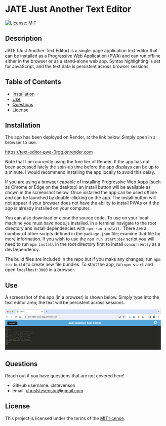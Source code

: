 # JATE Just Another Text Editor

[![License: MIT](https://img.shields.io/badge/License-MIT-yellow.svg)](https://opensource.org/licenses/MIT)

## Description
JATE (Just Another Text Editor) is a single-page application text editor that can be installed as a Progressive Web Application (PWA) and can run offline either in the browser or as a stand-alone web app. Syntax highlighting is set for JavaScript, and the text data is persistent across browser sessions.

## Table of Contents
- [Installation](#installation)
- [Use](#use)
- [Questions](#questions)
- [License](#license)

## Installation
The app has been deployed on Render, at the link below. Simply open in a browser to use.

<https://text-editor-pwa-0rgg.onrender.com>

Note that I am currently using the free tier of Render. If the app has not been accessed lately the spin-up time before the app displays can be up to a minute. I would recommend installing the app locally to avoid this delay.

If you are using a browser capable of installing Progressive Web Apps (such as Chrome or Edge on the desktop) an install button will be available as shown in the screenshot below. Once installed the app can be used offline and can be launched by double-clicking on the app. The install button will not appear if your browser does not have the ability to install PWAs or if the app is already installed on your computer.

You can also download or clone the source code. To use on your local machine you must have node.js installed. In a terminal navigate to the root directory and install dependencies with `npm run install.` There are a number of other scripts defined in the `package.json` file; examine that file for more information. If you wish to use the `npm run start:dev` script you will need to run `npm install` in the root directory first to install `concurrently` as a devDependency.

The build files are included in the repo but if you make any changes, run `npm run build` to create new file bundles. To start the app, run `npm start` and open `localhost:3000` in a browser.

## Use
A screenshot of the app (in a browser) is shown below. Simply type into the text editor area; the text will be persistent across sessions.

![application screenshot](assets/JATEscreenshot.png)

## Questions
Reach out if you have questions that are not covered here!

- GitHub username: clstevenson
- email: chrislstevenson@gmail.com

## License
This project is licensed under the terms of the [MIT license](https://opensource.org/licenses/MIT).
